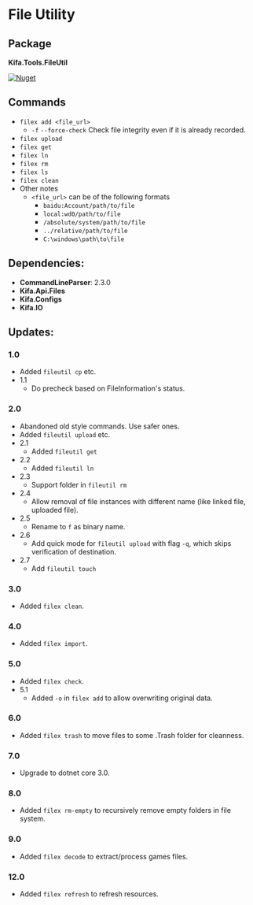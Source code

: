 File Utility
===

Package
---
**Kifa.Tools.FileUtil**

[![Nuget](https://img.shields.io/nuget/v/Kifa.Tools.FileUtil.svg)](http://nuget.org/packages/Kifa.Tools.FileUtil)

Commands
---
- `filex add <file_url>`
  - `-f` `--force-check` Check file integrity even if it is already recorded.
- `filex upload`
- `filex get`
- `filex ln`
- `filex rm`
- `filex ls`
- `filex clean`
- Other notes
  - `<file_url>` can be of the following formats
    - `baidu:Account/path/to/file`
    - `local:wd0/path/to/file`
    - `/absolute/system/path/to/file`
    - `../relative/path/to/file`
    - `C:\windows\path\to\file`

Dependencies:
---
- **CommandLineParser**: 2.3.0
- **Kifa.Api.Files**
- **Kifa.Configs**
- **Kifa.IO**

Updates:
---
### 1.0
- Added `fileutil cp` etc.
- 1.1
  - Do precheck based on FileInformation's status.

### 2.0
- Abandoned old style commands. Use safer ones.
- Added `fileutil upload` etc.
- 2.1
  - Added `fileutil get`
- 2.2
  - Added `fileutil ln`
- 2.3
  - Support folder in `fileutil rm`
- 2.4
  - Allow removal of file instances with different name (like linked file, uploaded file).
- 2.5
  - Rename to `f` as binary name.
- 2.6
  - Add quick mode for `fileutil upload` with flag `-q`, which skips verification of destination.
- 2.7
  - Add `fileutil touch`

### 3.0
- Added `filex clean`.

### 4.0
- Added `filex import`.

### 5.0
- Added `filex check`.
- 5.1
  - Added `-o` in `filex add` to allow overwriting original data.

### 6.0
- Added `filex trash` to move files to some .Trash folder for cleanness.

### 7.0
- Upgrade to dotnet core 3.0.

### 8.0
- Added `filex rm-empty` to recursively remove empty folders in file system.

### 9.0
- Added `filex decode` to extract/process games files.

### 12.0
- Added `filex refresh` to refresh resources.
